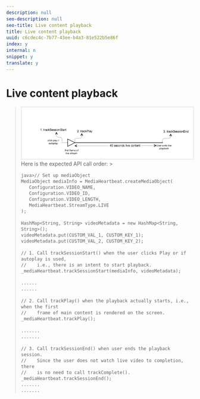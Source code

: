 ```yaml
---
description: null
seo-description: null
seo-title: Live content playback
title: Live content playback
uuid: c6cdec4c-7b77-43ee-b4a3-81e522b5e86f
index: y
internal: n
snippet: y
translate: y
---
```


# Live content playback


><a id="fig_65D741D8180845E3BD58C248DD5083C6"></a> ![](graphics/android-live-noads-noepisodes.png) 
>Here is the expected API call order: >
>```
>java>// Set up mediaObject 
>MediaObject mediaInfo = MediaHeartbeat.createMediaObject( 
>    Configuration.VIDEO_NAME,  
>    Configuration.VIDEO_ID,  
>    Configuration.VIDEO_LENGTH,  
>    MediaHeartbeat.StreamType.LIVE 
>); 
> 
>HashMap<String, String> videoMetadata = new HashMap<String, String>(); 
>videoMetadata.put(CUSTOM_VAL_1, CUSTOM_KEY_1); 
>videoMetadata.put(CUSTOM_VAL_2, CUSTOM_KEY_2); 
> 
>// 1. Call trackSessionStart() when the user clicks Play or if autoplay is used,  
>//    i.e., there is an intent to start playback.  
>_mediaHeartbeat.trackSessionStart(mediaInfo, videoMetadata); 
> 
>...... 
>...... 
> 
>// 2. Call trackPlay() when the playback actually starts, i.e., when the first  
>//    frame of main content is rendered on the screen. 
>_mediaHeartbeat.trackPlay(); 
> 
>....... 
>....... 
> 
>// 3. Call trackSessionEnd() when user ends the playback session.  
>//    Since the user does not watch live video to completion, there  
>//    is no need to call trackComplete().  
>_mediaHeartbeat.trackSessionEnd(); 
>....... 
>....... 
>
>```

